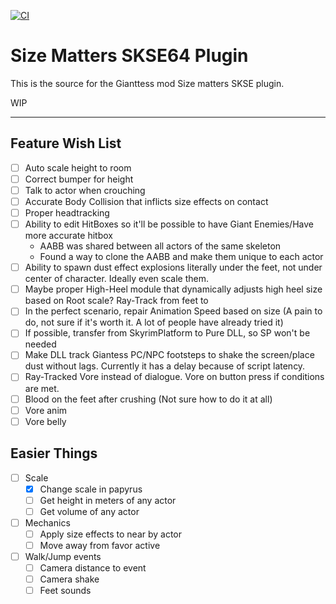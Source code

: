 [![CI](https://github.com/QuantumEntangledAndy/GTS_Plugin/actions/workflows/build.yml/badge.svg)](https://github.com/QuantumEntangledAndy/GTS_Plugin/actions/workflows/build.yml)

# Size Matters SKSE64 Plugin

This is the source for the Gianttess mod Size matters SKSE plugin.

WIP

---

## Feature Wish List

- [ ] Auto scale height to room
- [ ] Correct bumper for height
- [ ] Talk to actor when crouching
- [ ] Accurate Body Collision that inflicts size effects on contact
- [ ] Proper headtracking
- [ ] Ability to edit HitBoxes so it'll be possible to have Giant Enemies/Have more accurate hitbox
  - AABB was shared between all actors of the same skeleton
  - Found a way to clone the AABB and make them unique to each actor
- [ ] Ability to spawn dust effect explosions literally under the feet, not under center of character. Ideally even scale them.
- [ ] Maybe proper High-Heel module that dynamically adjusts high heel size based on Root scale? Ray-Track from feet to
- [ ] In the perfect scenario, repair Animation Speed based on size (A pain to do, not sure if it's worth it. A lot of people have already tried it)
- [ ] If possible, transfer from SkyrimPlatform to Pure DLL, so SP won't be needed
- [ ] Make DLL track Giantess PC/NPC footsteps to shake the screen/place dust without lags. Currently it has a delay because of script latency.
- [ ] Ray-Tracked Vore instead of dialogue. Vore on button press if conditions are met.
- [ ] Blood on the feet after crushing (Not sure how to do it at all)
- [ ] Vore anim
- [ ] Vore belly

## Easier Things
- [ ] Scale
  - [x] Change scale in papyrus
  - [ ] Get height in meters of any actor
  - [ ] Get volume of any actor
- [ ] Mechanics  
  - [ ] Apply size effects to near by actor
  - [ ] Move away from favor active
- [ ] Walk/Jump events
  - [ ] Camera distance to event
  - [ ] Camera shake
  - [ ] Feet sounds
